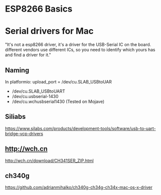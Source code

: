# ESP8266 Basics

# Serial drivers for Mac
"It's not a esp8266 driver, it's a driver for the USB-Serial IC on the board. different vendors use different ICs, so you need to identify which yours has and find a driver for it."

## Naming
In platformio: upload_port = /dev/cu.SLAB_USBtoUAR

* /dev/cu.SLAB_USBtoUART
* /dev/cu.usbserial-1430
* /dev/cu.wchusbserial1430 (Tested on Mojave)

## Siliabs
https://www.silabs.com/products/development-tools/software/usb-to-uart-bridge-vcp-drivers

## http://wch.cn
http://wch.cn/download/CH341SER_ZIP.html

## ch340g
https://github.com/adrianmihalko/ch340g-ch34g-ch34x-mac-os-x-driver
